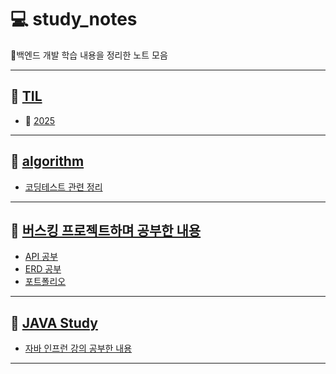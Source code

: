 # 💻 study_notes
📘백엔드 개발 학습 내용을 정리한 노트 모음

---

## 🔖 [TIL](/TIL)
- 📆 [2025](/TIL/2025)

---

## 🐣 [algorithm](/algorithm_notes)
- [코딩테스트 관련 정리](/algorithm_notes/코딩테스트하며_공부한_내용)

---

## 🎤 [버스킹 프로젝트하며 공부한 내용](/busking_project_notes)
- [API 공부](/busking_project_notes/API_notes)
- [ERD 공부](/busking_project_notes/ERD_notes)
- [포트폴리오](/busking_project_notes/Portfolio)

---

## 🍪 [JAVA Study](/java_study_notes)
- [자바 인프런 강의 공부한 내용](/java_study_notes/Inflearn_Lecture)

---
